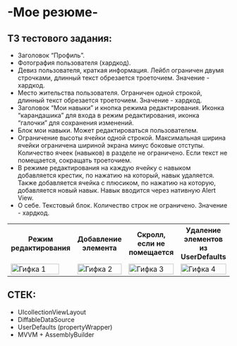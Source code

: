 <!DOCTYPE html>
<html>
<head>

</head>
<body>

<h1>-Мое резюме-</h1>
<h2>ТЗ тестового задания:</h2>
<ul>
  <li>Заголовок “Профиль”.</li>
  <li>Фотография пользователя (хардкод).</li>
  <li>Девиз пользователя, краткая информация. Лейбл ограничен двумя строчками, длинный текст обрезается троеточием. Значение - хардкод.</li>
  <li>Место жительства пользователя. Ограничен одной строкой, длинный текст обрезается троеточием. Значение - хардкод.</li>
  <li>Заголовок “Мои навыки” и кнопка режима редактирования. Иконка “карандашика” для входа в режим редактирования, иконка “галочки” для сохранения изменений.</li>
  <li>Блок мои навыки. Может редактироваться пользователем.</li>
  <li>Ограничение высоты ячейки одной строкой. Максимальная ширина ячейки ограничена шириной экрана минус боковые отступы. Количество ячеек (навыков) в разделе не ограничено. Если текст не помещается, сокращать троеточием.</li>
  <li>В режиме редактирования на каждую ячейку с навыком добавляется крестик, по нажатию на который, навык удаляется. Также добавляется ячейка с плюсиком, по нажатию на которую, добавляется новый навык. Навык вводится через нативную Alert View.</li>
  <li>О себе. Текстовый блок. Количество строк не ограничено. Значение - хардкод.</li>
</ul>

<table>
  <tr>
    <th>Режим редактирования</th>
    <th>Добавление элемента</th>
    <th>Скролл, если не помещается</th>
    <th>Удаление элементов из UserDefaults</th>
  </tr>
  <tr>
    <td>
      <img src="https://user-images.githubusercontent.com/108129792/259515224-91a36008-f6d2-4726-979e-aef22084f9f8.gif" alt="Гифка 1"width="90%">
    </td>
    <td>
      <img src="https://user-images.githubusercontent.com/108129792/259515236-c996e734-d500-472f-9053-7d763b4daabf.gif" alt="Гифка 2" width="100%">
    </td>
    <td>
      <img src="https://user-images.githubusercontent.com/108129792/259515241-2308e65b-8839-4acd-830a-4b1d4f76c7e4.gif" alt="Гифка 3" width="100%">
    </td>
    <td>
      <img src="https://user-images.githubusercontent.com/108129792/259515245-8e450cd9-a34c-49d1-9702-4e609fa2baaf.gif" alt="Гифка 4" width="100%">
    </td>
  </tr>
</table>

<h2>СТЕК:</h2>
<ul>
  <li>UIcollectionViewLayout</li>
  <li>DiffableDataSource</li>
  <li>UserDefaults (propertyWrapper)</li>
  <li>MVVM + AssemblyBuilder</li>
</ul>

</body>
</html>
